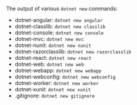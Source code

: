 The output of various `dotnet new` commands:

- dotnet-angular: `dotnet new angular`
- dotnet-classlib: `dotnet new classlib`
- dotnet-console: `dotnet new console`
- dotnet-mvc: `dotnet new mvc`
- dotnet-nunit: `dotnet new nunit`
- dotnet-razorclasslib: `dotnet new razorclasslib`
- dotnet-react: `dotnet new react`
- dotnet-web: `dotnet new web`
- dotnet-webapp: `dotnet new webapp`
- dotnet-webconfig: `dotnet new webconfig`
- dotnet-worker: `dotnet new worker`
- dotnet-xunit: `dotnet new xunit`
- .gitignore: `dotnet new gitignore`
